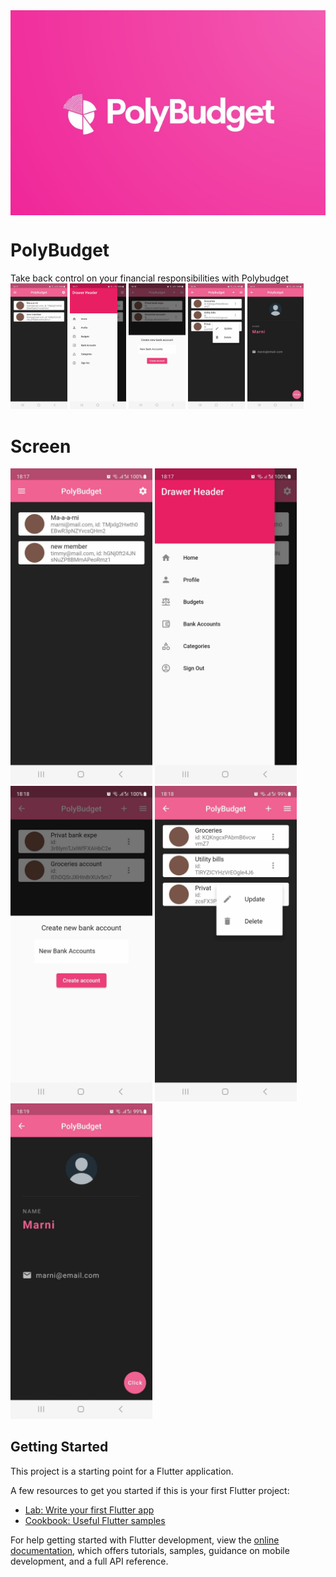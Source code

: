 <a href="link" style="text-align: center">
<img src="https://github.com/Flakvard/polybudget/blob/master/assets/PolyBudgetLogo.jpg?raw=true" class="center" align="center"></a>
 
# PolyBudget
Take back control on your financial responsibilities with Polybudget <br>
<img src="https://github.com/Flakvard/polybudget/raw/master/assets/Homescreen.jpg" width="18%"></img> <img src="https://github.com/Flakvard/polybudget/raw/master/assets/menu_drawer.jpg" width="18%"></img> <img src="https://github.com/Flakvard/polybudget/raw/master/assets/new_bank_account.jpg" width="18%"></img> <img src="https://github.com/Flakvard/polybudget/raw/master/assets/update_category_tile.jpg" width="18%"></img> <img src="https://github.com/Flakvard/polybudget/raw/master/assets/user_screen.jpg" width="18%"></img> 

# Screen
<img src="https://github.com/Flakvard/polybudget/raw/master/assets/Homescreen.jpg" width="45%"></img> <img src="https://github.com/Flakvard/polybudget/raw/master/assets/menu_drawer.jpg" width="45%"></img> <img src="https://github.com/Flakvard/polybudget/raw/master/assets/new_bank_account.jpg" width="45%"></img> <img src="https://github.com/Flakvard/polybudget/raw/master/assets/update_category_tile.jpg" width="45%"></img> <img src="https://github.com/Flakvard/polybudget/raw/master/assets/user_screen.jpg" width="45%"></img> 

## Getting Started

This project is a starting point for a Flutter application.

A few resources to get you started if this is your first Flutter project:

- [Lab: Write your first Flutter app](https://docs.flutter.dev/get-started/codelab)
- [Cookbook: Useful Flutter samples](https://docs.flutter.dev/cookbook)

For help getting started with Flutter development, view the
[online documentation](https://docs.flutter.dev/), which offers tutorials,
samples, guidance on mobile development, and a full API reference.
